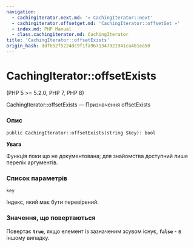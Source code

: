 ```yaml
---
navigation:
  - cachingiterator.next.md: '« CachingIterator::next'
  - cachingiterator.offsetget.md: 'CachingIterator::offsetGet »'
  - index.md: PHP Manual
  - class.cachingiterator.md: CachingIterator
title: 'CachingIterator::offsetExists'
origin_hash: ddf652f5224dc9f1fa9671347921941ca401ea50
---
```

# CachingIterator::offsetExists

(PHP 5 >= 5.2.0, PHP 7, PHP 8)

CachingIterator::offsetExists — Призначення offsetExists

### Опис

```methodsynopsis
public CachingIterator::offsetExists(string $key): bool
```

**Увага**

Функція поки що не документована; для знайомства доступний лише перелік аргументів.

### Список параметрів

`key`

Індекс, який має бути перевірений.

### Значення, що повертаються

Повертає **`true`**, якщо елемент із зазначеним зсувом існує, **`false`** - в іншому випадку.
